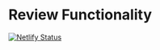 # Review Functionality

[![Netlify Status](https://api.netlify.com/api/v1/badges/eed3be2b-9732-4764-8de4-0a571b0d1dcc/deploy-status)](https://app.netlify.com/sites/ritik-review/deploys)
